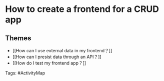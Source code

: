 # How to create a frontend for a CRUD app

## Themes
- [[How can I use external data in my frontend？]]
- [[How can I presist data through an API？]]
- [[How do I test my frontend app？]]

Tags: #ActivityMap 